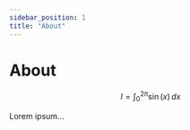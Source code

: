 ```yaml
---
sidebar_position: 1
title: "About"
---
```


# About

$$
I = \int_0^{2\pi} \sin(x)\,dx
$$

Lorem ipsum...